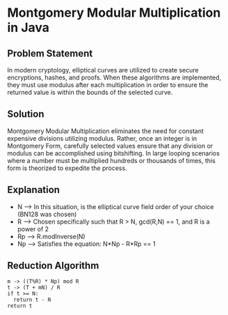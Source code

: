 # Montgomery Modular Multiplication in Java  
## Problem Statement  
In modern cryptology, elliptical curves are utilized to create secure encryptions, hashes, and proofs. When these algorithms are implemented, they must use modulus after each multiplication in order to ensure the returned value is within the bounds of the selected curve.  
## Solution  
Montgomery Modular Multiplication eliminates the need for constant expensive divisions utilizing modulus. Rather, once an integer is in Montgomery Form, carefully selected values ensure that any division or modulus can be accomplished using bitshifting. In large looping scenarios where a number must be multiplied hundreds or thousands of times, this form is theorized to expedite the process.  
## Explanation
 - N --> In this situation, is the elliptical curve field order of your choice (BN128 was chosen)
 - R --> Chosen specifically such that R > N, gcd(R,N) == 1, and R is a power of 2
 - Rp --> R.modInverse(N)
 - Np --> Satisfies the equation: N\*Np - R\*Rp == 1  
## Reduction Algorithm
```
m -> ((T%R) * Np) mod R  
t -> (T + mN) / R  
if t >= N:  
  return t - N
return t
```
